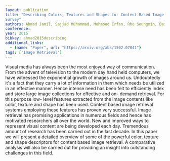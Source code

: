 ```yaml
---
layout: publication
title: "Describing Colors, Textures and Shapes for Content Based Image Retrieval - A
Survey"
authors: Ahmad Jamil, Sajjad Muhammad, Mehmood Irfan, Rho Seungmin, Baik Sung Wook
conference: 
year: 2015
bibkey: ahmad2015describing
additional_links:
  - {name: "Paper", url: "https://arxiv.org/abs/1502.07041"}
tags: ['Image Retrieval']
---
```

Visual media has always been the most enjoyed way of communication. From the
advent of television to the modern day hand held computers, we have witnessed
the exponential growth of images around us. Undoubtedly it's a fact that they
carry a lot of information in them which needs be utilized in an effective
manner. Hence intense need has been felt to efficiently index and store large
image collections for effective and on- demand retrieval. For this purpose low-
level features extracted from the image contents like color, texture and shape
has been used. Content based image retrieval systems employing these features
has proven very successful. Image retrieval has promising applications in
numerous fields and hence has motivated researchers all over the world. New and
improved ways to represent visual content are being developed each day.
Tremendous amount of research has been carried out in the last decade. In this
paper we will present a detailed overview of some of the powerful color, texture
and shape descriptors for content based image retrieval. A comparative analysis
will also be carried out for providing an insight into outstanding challenges in
this field.
